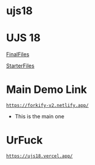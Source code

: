 # ujs18

# UJS 18 

[FinalFiles](https://github.com/jonasschmedtmann/complete-javascript-course/tree/master/18-forkify/final)

[StarterFiles](https://github.com/jonasschmedtmann/complete-javascript-course/tree/master/18-forkify/starter)

# Main Demo Link 

[`https://forkify-v2.netlify.app/`](https://forkify-v2.netlify.app/)
- This is the main one 

# UrFuck

[`https://ujs18.vercel.app/`](https://ujs18.vercel.app/)